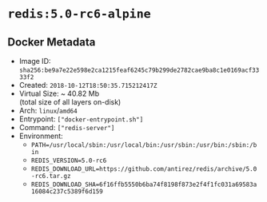# `redis:5.0-rc6-alpine`

## Docker Metadata

- Image ID: `sha256:be9a7e22e598e2ca1215feaf6245c79b299de2782cae9ba8c1e0169acf3333f2`
- Created: `2018-10-12T18:50:35.715212417Z`
- Virtual Size: ~ 40.82 Mb  
  (total size of all layers on-disk)
- Arch: `linux`/`amd64`
- Entrypoint: `["docker-entrypoint.sh"]`
- Command: `["redis-server"]`
- Environment:
  - `PATH=/usr/local/sbin:/usr/local/bin:/usr/sbin:/usr/bin:/sbin:/bin`
  - `REDIS_VERSION=5.0-rc6`
  - `REDIS_DOWNLOAD_URL=https://github.com/antirez/redis/archive/5.0-rc6.tar.gz`
  - `REDIS_DOWNLOAD_SHA=6f16ffb5550b6ba74f8198f873e2f4f1fc031a69583a16084c237c5389f6d159`
